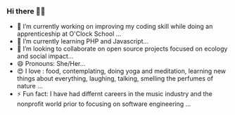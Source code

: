 ### Hi there 👋🏿

- 🔭 I’m currently working on improving my coding skill while doing an apprenticeship at O'Clock School ...
- 🌱 I’m currently learning PHP and Javascript...
- 👯 I’m looking to collaborate on open source projects focused on ecology and social impact...
- 😄 Pronouns: She/Her...
- 😍 I love : food, contemplating, doing yoga and meditation, learning new things about everything, laughing, talking, smelling the perfumes of nature ...
- ⚡ Fun fact: I have had differnt careers in the music industry and the nonprofit world prior to focusing on software engineering ...
